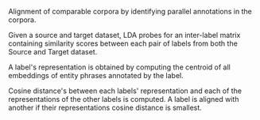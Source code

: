 Alignment of comparable corpora by identifying parallel annotations in 
the corpora.

Given a source and target dataset, 
LDA probes for an inter-label matrix containing similarity scores between 
each pair of labels from both the Source and Target dataset.

A label's representation is obtained by computing the centroid of all 
embeddings of entity phrases annotated by the label. 

Cosine distance's between each labels' representation and each of the  
representations of the other labels is computed. A label is aligned with another
if their representations cosine distance is smallest.

